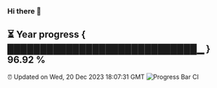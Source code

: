 ### Hi there 👋
⏳ Year progress { █████████████████████████████▁ } 96.92 %
---
⏰ Updated on Wed, 20 Dec 2023 18:07:31 GMT
![Progress Bar CI](https://github.com/Moyi321/Moyi321/workflows/Progress%20Bar%20CI/badge.svg)
